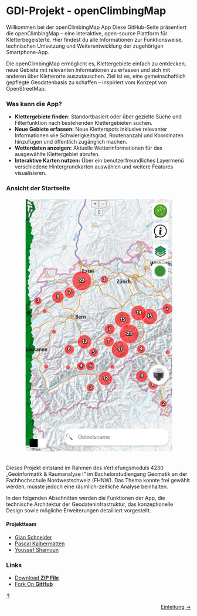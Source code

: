 <a id="top"></a>

# GDI-Projekt - openClimbingMap

Willkommen bei der openClimbingMap App
Diese GitHub-Seite präsentiert die openClimbingMap – eine interaktive, open-source Plattform für Kletterbegeisterte. Hier findest du alle Informationen zur Funktionsweise, technischen Umsetzung und Weiterentwicklung der zugehörigen Smartphone-App.

Die openClimbingMap ermöglicht es, Klettergebiete einfach zu entdecken, neue Gebiete mit relevanten Informationen zu erfassen und sich mit anderen über Kletterorte auszutauschen. Ziel ist es, eine gemeinschaftlich gepflegte Geodatenbasis zu schaffen – inspiriert vom Konzept von OpenStreetMap.

### Was kann die App?

- **Klettergebiete finden:** Standortbasiert oder über gezielte Suche und Filterfunktion nach bestehenden Klettergebieten suchen.
- **Neue Gebiete erfassen:** Neue Kletterspots inklusive relevanter Informationen wie Schwierigkeitsgrad, Routenanzahl und Koordinaten hinzufügen und öffentlich zugänglich machen.
- **Wetterdaten anzeigen:** Aktuelle Wetterinformationen für das ausgewählte Klettergebiet abrufen.
- **Interaktive Karten nutzen:** Über ein benutzerfreundliches Layermenü verschiedene Hintergrundkarten auswählen und weitere Features visualisieren.

### Ansicht der Startseite

<div align="center" style="margin-bottom: 32px;">
  <img src="bilder/startseite.jpg" alt="Ansicht der Startseite" style="max-width: 80%; height: auto;">
</div>

Dieses Projekt entstand im Rahmen des Vertiefungsmoduls 4230 „Geoinformatik & Raumanalyse I“ im Bachelorstudiengang Geomatik an der Fachhochschule Nordwestschweiz (FHNW). Das Thema konnte frei gewählt werden, musste jedoch eine räumlich-zeitliche Analyse beinhalten.

In den folgenden Abschnitten werden die Funktionen der App, die technische Architektur der Geodateninfrastruktur, das konzeptionelle Design sowie mögliche Erweiterungen detailliert vorgestellt.

#### Projektteam

- [Gian Schneider](https://github.com/gianschneider)
- [Pascal Kalbermatten](https://github.com/pasika23)
- [Youssef Shamoun](https://github.com/YoussefShamoun)

### Links

- [Download **ZIP File**](https://github.com/gianschneider/openClimbingMap/archive/refs/heads/main.zip)
- [Fork On **GitHub**](https://github.com/gianschneider/openClimbingMap)

[↑](#top)

<div style="display: flex; justify-content: space-between;">
  <div>
  </div>
  <div>
    <a href="einleitung.html">Einleitung →</a>
  </div>
</div>
